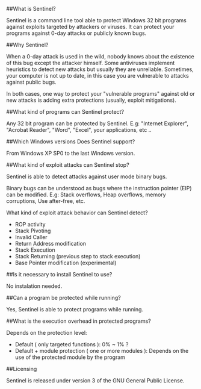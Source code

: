 ##What is Sentinel?

Sentinel is a command line tool able to protect Windows 32 bit programs against exploits targeted by attackers or viruses. It can protect your programs against 0-day attacks or publicly known bugs.

##Why Sentinel?

When a 0-day attack is used in the wild, nobody knows about the existence of this bug except the attacker himself. Some antiviruses implement heuristics to detect new attacks but usually they are unreliable. Sometimes, your computer is not up to date, in this case you are vulnerable to attacks against public bugs.

In both cases, one way to protect your "vulnerable programs" against old or new attacks is adding extra protections (usually, exploit mitigations).

##What kind of programs can Sentinel protect?

Any 32 bit program can be protected by Sentinel.
E.g: "Internet Explorer", "Acrobat Reader", "Word", "Excel", your applications, etc ..

##Which Windows versions Does Sentinel support?

From Windows XP SP0 to the last Windows version.

##What kind of exploit attacks can Sentinel stop?

Sentinel is able to detect attacks against user mode binary bugs.

Binary bugs can be understood as bugs where the instruction pointer (EIP) can be modified.
E.g: Stack overflows, Heap overflows, memory corruptions, Use after-free, etc.

What kind of exploit attack behavior can Sentinel detect?

 * ROP activity
 * Stack Pivoting
 * Invalid Caller
 * Return Address modification
 * Stack Execution
 * Stack Returning (previous step to stack execution)
 * Base Pointer modification (experimental)

##Is it necessary to install Sentinel to use?

No instalation needed.

##Can a program be protected while running?

Yes, Sentinel is able to protect programs while running.

##What is the execution overhead in protected programs?

Depends on the protection level:

 * Default ( only targeted functions ): 0% ~ 1% ?
 * Default + module protection ( one or more modules ): Depends on the use of the protected module by the program

##Licensing

Sentinel is released under version 3 of the GNU General Public License.

